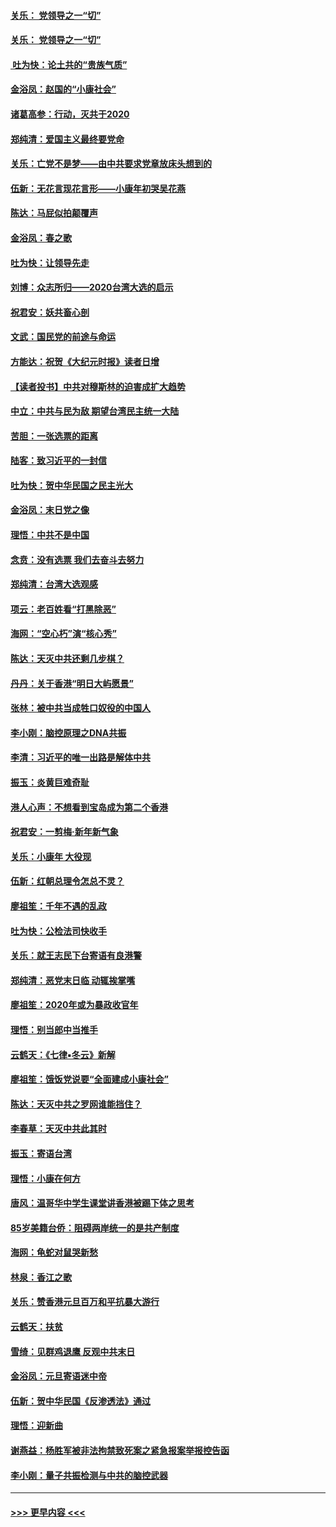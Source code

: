 #### [关乐： 党领导之一“切”](../pages/nsc993/n11805439.md?t=01200431) 
#### [关乐： 党领导之一“切”](../pages/nsc993/n11804505.md?t=01200431) 
#### [ 吐为快：论土共的“贵族气质”](../pages/nsc993/n11804490.md?t=01200431) 
#### [金浴凤：赵国的“小康社会”](../pages/nsc993/n11804452.md?t=01200431) 
#### [诸葛高参：行动，灭共于2020](../pages/nsc993/n11804120.md?t=01200431) 
#### [郑纯清：爱国主义最终要党命](../pages/nsc993/n11802197.md?t=01200431) 
#### [关乐：亡党不是梦——由中共要求党章放床头想到的](../pages/nsc993/n11802156.md?t=01200431) 
#### [伍新：无花言现花言形——小康年初哭吴花燕](../pages/nsc993/n11800044.md?t=01200431) 
#### [陈达：马屁似拍颠覆声](../pages/nsc993/n11800010.md?t=01200431) 
#### [金浴凤：春之歌](../pages/nsc993/n11797687.md?t=01200431) 
#### [吐为快：让领导先走](../pages/nsc993/n11797512.md?t=01200431) 
#### [刘博：众志所归——2020台湾大选的启示](../pages/nsc993/n11796878.md?t=01200431) 
#### [祝君安：妖共畜心剖](../pages/nsc993/n11794273.md?t=01200431) 
#### [文武：国民党的前途与命运](../pages/nsc993/n11794198.md?t=01200431) 
#### [方能达：祝贺《大纪元时报》读者日增](../pages/nsc993/n11793807.md?t=01200431) 
#### [【读者投书】中共对穆斯林的迫害成扩大趋势](../pages/nsc993/n11791371.md?t=01200431) 
#### [中立：中共与民为敌 期望台湾民主统一大陆](../pages/nsc993/n11790392.md?t=01200431) 
#### [苦胆：一张选票的距离](../pages/nsc993/n11788914.md?t=01200431) 
#### [陆客：致习近平的一封信](../pages/nsc993/n11788867.md?t=01200431) 
#### [吐为快：贺中华民国之民主光大](../pages/nsc993/n11788618.md?t=01200431) 
#### [金浴凤：末日党之像](../pages/nsc993/n11787475.md?t=01200431) 
#### [理悟：中共不是中国](../pages/nsc993/n11787463.md?t=01200431) 
#### [念贲：没有选票  我们去奋斗去努力](../pages/nsc993/n11787398.md?t=01200431) 
#### [郑纯清：台湾大选观感](../pages/nsc993/n11786210.md?t=01200431) 
#### [项云：老百姓看“打黑除恶”](../pages/nsc993/n11785398.md?t=01200431) 
#### [海网：“空心朽”演“核心秀”](../pages/nsc993/n11783874.md?t=01200431) 
#### [陈达：天灭中共还剩几步棋？](../pages/nsc993/n11783719.md?t=01200431) 
#### [丹丹：关于香港“明日大屿愿景”](../pages/nsc993/n11783273.md?t=01200431) 
#### [张林：被中共当成牲口奴役的中国人](../pages/nsc993/n11782397.md?t=01200431) 
#### [李小刚：脑控原理之DNA共振](../pages/nsc993/n11780962.md?t=01200431) 
#### [李清：习近平的唯一出路是解体中共](../pages/nsc993/n11780866.md?t=01200431) 
#### [振玉：炎黄巨难奇耻](../pages/nsc993/n11779632.md?t=01200431) 
#### [港人心声：不想看到宝岛成为第二个香港](../pages/nsc993/n11778817.md?t=01200431) 
#### [祝君安：一剪梅‧新年新气象](../pages/nsc993/n11776340.md?t=01200431) 
#### [关乐：小康年 大役现](../pages/nsc993/n11774213.md?t=01200431) 
#### [伍新：红朝总理令怎总不灵？](../pages/nsc993/n11770813.md?t=01200431) 
#### [廖祖笙：千年不遇的乱政](../pages/nsc993/n11770373.md?t=01200431) 
#### [吐为快：公检法司快收手](../pages/nsc993/n11770359.md?t=01200431) 
#### [关乐：就王志民下台寄语有良港警](../pages/nsc993/n11769903.md?t=01200431) 
#### [郑纯清：恶党末日临 动辄挨掌嘴](../pages/nsc993/n11769356.md?t=01200431) 
#### [廖祖笙：2020年或为暴政收官年](../pages/nsc993/n11768216.md?t=01200431) 
#### [理悟：别当郎中当推手](../pages/nsc993/n11768243.md?t=01200431) 
#### [云鹤天：《七律▪冬云》新解](../pages/nsc993/n11768204.md?t=01200431) 
#### [廖祖笙：饿饭党说要“全面建成小康社会”](../pages/nsc993/n11767482.md?t=01200431) 
#### [陈达：天灭中共之罗网谁能挡住？](../pages/nsc993/n11767465.md?t=01200431) 
#### [李春草：天灭中共此其时](../pages/nsc993/n11767452.md?t=01200431) 
#### [振玉：寄语台湾](../pages/nsc993/n11767432.md?t=01200431) 
#### [理悟：小康在何方](../pages/nsc993/n11767394.md?t=01200431) 
#### [唐风：温哥华中学生课堂讲香港被踢下体之思考](../pages/nsc993/n11766848.md?t=01200431) 
#### [85岁美籍台侨：阻碍两岸统一的是共产制度](../pages/nsc993/n11765043.md?t=01200431) 
#### [海网：龟蛇对鼠哭新愁](../pages/nsc993/n11764895.md?t=01200431) 
#### [林泉：香江之歌](../pages/nsc993/n11764415.md?t=01200431) 
#### [关乐：赞香港元旦百万和平抗暴大游行](../pages/nsc993/n11764382.md?t=01200431) 
#### [云鹤天：扶贫](../pages/nsc993/n11764245.md?t=01200431) 
#### [雪绮：见群鸡退鹰  反观中共末日](../pages/nsc993/n11762112.md?t=01200431) 
#### [金浴凤：元旦寄语迷中帝](../pages/nsc993/n11761788.md?t=01200431) 
#### [伍新：贺中华民国《反渗透法》通过](../pages/nsc993/n11761994.md?t=01200431) 
#### [理悟：迎新曲](../pages/nsc993/n11761152.md?t=01200431) 
#### [谢燕益：杨胜军被非法拘禁致死案之紧急报案举报控告函](../pages/nsc993/n11756134.md?t=01200431) 
#### [李小刚：量子共振检测与中共的脑控武器](../pages/nsc993/n11754518.md?t=01200431) 

----
#### [ >>> 更早内容 <<< ](../indexes/nsc993-earlier.md)
